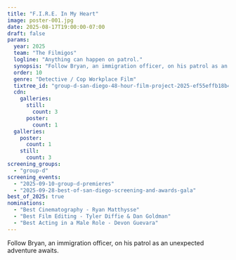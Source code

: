 ```yaml
---
title: "F.I.R.E. In My Heart"
image: poster-001.jpg
date: 2025-08-17T19:00:00-07:00
draft: false
params:
  year: 2025
  team: "The Filmigos"
  logline: "Anything can happen on patrol."
  synopsis: "Follow Bryan, an immigration officer, on his patrol as an unexpected adventure awaits."
  order: 10
  genre: "Detective / Cop Workplace Film"
  tixtree_id: "group-d-san-diego-48-hour-film-project-2025-ef55effb18b4"
  cdn:
    galleries:
      still:
        count: 3
      poster:
        count: 1
  galleries:
    poster:
      count: 1
    still:
      count: 3
screening_groups:
  - "group-d"
screening_events:
  - "2025-09-10-group-d-premieres"
  - "2025-09-28-best-of-san-diego-screening-and-awards-gala"
best_of_2025: true
nominations:
  - "Best Cinematography - Ryan Matthysse"
  - "Best Film Editing - Tyler Diffie & Dan Goldman"
  - "Best Acting in a Male Role - Devon Guevara"
---
```

Follow Bryan, an immigration officer, on his patrol as an unexpected adventure awaits.
